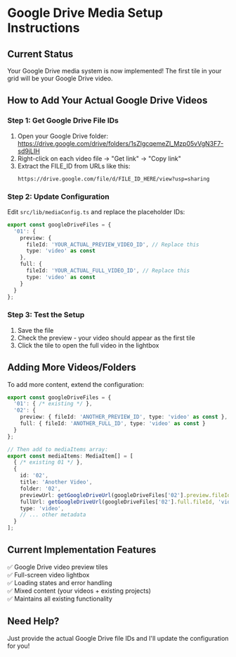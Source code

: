 # Google Drive Media Setup Instructions

## Current Status
Your Google Drive media system is now implemented! The first tile in your grid will be your Google Drive video.

## How to Add Your Actual Google Drive Videos

### Step 1: Get Google Drive File IDs
1. Open your Google Drive folder: https://drive.google.com/drive/folders/1sZlgcqemeZl_Mzp05vVgN3F7-sd9jLIH
2. Right-click on each video file → "Get link" → "Copy link"
3. Extract the FILE_ID from URLs like this:
   ```
   https://drive.google.com/file/d/FILE_ID_HERE/view?usp=sharing
   ```

### Step 2: Update Configuration
Edit `src/lib/mediaConfig.ts` and replace the placeholder IDs:

```typescript
export const googleDriveFiles = {
  '01': {
    preview: {
      fileId: 'YOUR_ACTUAL_PREVIEW_VIDEO_ID', // Replace this
      type: 'video' as const
    },
    full: {
      fileId: 'YOUR_ACTUAL_FULL_VIDEO_ID', // Replace this  
      type: 'video' as const
    }
  }
};
```

### Step 3: Test the Setup
1. Save the file
2. Check the preview - your video should appear as the first tile
3. Click the tile to open the full video in the lightbox

## Adding More Videos/Folders
To add more content, extend the configuration:

```typescript
export const googleDriveFiles = {
  '01': { /* existing */ },
  '02': {
    preview: { fileId: 'ANOTHER_PREVIEW_ID', type: 'video' as const },
    full: { fileId: 'ANOTHER_FULL_ID', type: 'video' as const }
  }
};

// Then add to mediaItems array:
export const mediaItems: MediaItem[] = [
  { /* existing 01 */ },
  {
    id: '02',
    title: 'Another Video',
    folder: '02',
    previewUrl: getGoogleDriveUrl(googleDriveFiles['02'].preview.fileId, 'video'),
    fullUrl: getGoogleDriveUrl(googleDriveFiles['02'].full.fileId, 'video'),
    type: 'video',
    // ... other metadata
  }
];
```

## Current Implementation Features
✅ Google Drive video preview tiles  
✅ Full-screen video lightbox  
✅ Loading states and error handling  
✅ Mixed content (your videos + existing projects)  
✅ Maintains all existing functionality  

## Need Help?
Just provide the actual Google Drive file IDs and I'll update the configuration for you!
